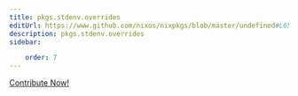 ```yaml
---
title: pkgs.stdenv.overrides
editUrl: https://www.github.com/nixos/nixpkgs/blob/master/undefined#L657C19
description: pkgs.stdenv.overrides
sidebar:

    order: 7
---
```


<a href="https://www.github.com/nixos/nixpkgs/blob/master/undefined#L657C19">Contribute Now!</a>



